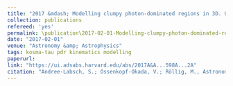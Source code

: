 ```yaml
---
title: "2017 &mdash; Modelling clumpy photon-dominated regions in 3D. Understanding the Orion Bar stratification"
collection: publications
refereed: 'yes'
permalink: \publication\2017-02-01-Modelling-clumpy-photon-dominated-regions-in-3D,-Understanding-the-Orion-Bar
date: "2017-02-01"
venue: "Astronomy &amp; Astrophysics"
tags: kosma-tau pdr kinematics modelling
paperurl:
link: "https://ui.adsabs.harvard.edu/abs/2017A&A...598A...2A"
citation: "Andree-Labsch, S.; Ossenkopf-Okada, V.; Röllig, M., Astronomy &amp; Astrophysics, Volume 598, id.A2, 32 pp."
---
```

